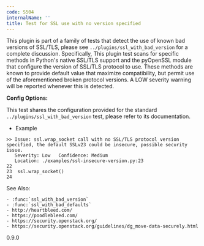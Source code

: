 ```yaml
---
code: S504
internalName: ''
title: Test for SSL use with no version specified
---
```


This plugin is part of a family of tests that detect the use of known
bad versions of SSL/TLS, please see `../plugins/ssl_with_bad_version`
for a complete discussion. Specifically, This plugin test scans for
specific methods in Python's native SSL/TLS support and the pyOpenSSL
module that configure the version of SSL/TLS protocol to use. These
methods are known to provide default value that maximize compatibility,
but permit use of the aforementioned broken protocol versions. A LOW
severity warning will be reported whenever this is detected.

**Config Options:**

This test shares the configuration provided for the standard
`../plugins/ssl_with_bad_version` test, please refer to its
documentation.

  - Example

<!-- end list -->

```
>> Issue: ssl.wrap_socket call with no SSL/TLS protocol version
specified, the default SSLv23 could be insecure, possible security
issue.
   Severity: Low   Confidence: Medium
   Location: ./examples/ssl-insecure-version.py:23
22
23  ssl.wrap_socket()
24
```

See Also:

    - :func:`ssl_with_bad_version`
    - :func:`ssl_with_bad_defaults`
    - http://heartbleed.com/
    - https://poodlebleed.com/
    - https://security.openstack.org/
    - https://security.openstack.org/guidelines/dg_move-data-securely.html

<div class="versionadded">

0.9.0

</div>